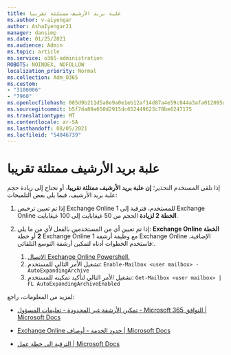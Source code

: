 ```yaml
---
title: علبة بريد الأرشيف ممتلئة تقريبا
ms.author: v-aiyengar
author: AshaIyengar21
manager: dansimp
ms.date: 01/25/2021
ms.audience: Admin
ms.topic: article
ms.service: o365-administration
ROBOTS: NOINDEX, NOFOLLOW
localization_priority: Normal
ms.collection: Adm_O365
ms.custom:
- "3100006"
- "7960"
ms.openlocfilehash: 085d9b211d5a8e9a0e1eb12af14d87a4e59c844a3afa012095dfd60db316ad14
ms.sourcegitcommit: b5f7da89a650d2915dc652449623c78be6247175
ms.translationtype: MT
ms.contentlocale: ar-SA
ms.lasthandoff: 08/05/2021
ms.locfileid: "54046739"
---
```

# <a name="your-archive-mailbox-is-almost-full"></a>علبة بريد الأرشيف ممتلئة تقريبا

إذا تلقى المستخدم التحذير؛ **إن علبة بريد الأرشيف ممتلئة تقريبا،** أو تحتاج إلى زيادة حجم علبة بريد الأرشيف، فيما يلي بعض التلميحات:

1. إذا تم تعيين ترخيص Exchange Online 1 للمستخدم، فترقية إلى Exchange Online **الخطة 2 لزيادة** الحجم من 50 غيغابايت إلى 100 غيغابايت.
1. إذا تم تعيين أي من المستخدمين بالفعل لأي من ما يلي: **Exchange Online الخطة 2** أو خطة Exchange Online 1 مع وظيفة أرشفة Exchange Online الإضافية، فاستخدم الخطوات أدناه لتمكين أرشفة التوسع التلقائي:.
 
    1. [الاتصال Exchange Online Powershell.](https://docs.microsoft.com/powershell/exchange/connect-to-exchange-online-powershell?view=exchange-ps&preserve-view=true)
    2. تشغيل الأمر التالي للمستخدم:  `Enable-Mailbox <user mailbox> -AutoExpandingArchive`
    1. تشغيل الأمر التالي لتأكيد تمكينه للمستخدم:  `Get-Mailbox <user mailbox> | FL AutoExpandingArchiveEnabled`

لمزيد من المعلومات، راجع:

- [تمكين الأرشفة غير المحدودة - تعليمات المسؤول - Microsoft 365 التوافق | Microsoft Docs](https://docs.microsoft.com/microsoft-365/compliance/enable-unlimited-archiving?view=o365-worldwide&preserve-view=true)

- [Exchange Online حدود الخدمة - أوصاف | Microsoft Docs](https://docs.microsoft.com/office365/servicedescriptions/exchange-online-service-description/exchange-online-limits?redirectedfrom=MSDN#storage-limits-across-standalone-plans)

- [الترقية إلى خطة عمل | Microsoft Docs](https://docs.microsoft.com/microsoft-365/commerce/subscriptions/upgrade-to-different-plan?view=o365-worldwide&preserve-view=true)

